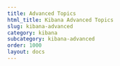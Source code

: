 ```yaml
---
title: Advanced Topics
html_title: Kibana Advanced Topics
slug: kibana-advanced
category: kibana
subcategory: kibana-advanced
order: 1000
layout: docs
---
```

<!---
Copyright 2022 floragunn GmbH
-->
